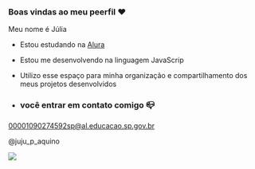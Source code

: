 ### Boas vindas ao meu peerfil ❤️

Meu nome é Júlia

- Estou estudando na [Alura](https://www.alura.com.br)
- Estou me desenvolvendo na linguagem JavaScrip
- Utilizo esse espaço para minha organização e compartilhamento dos meus projetos desenvolvidos

- ### você entrar em contato comigo 📪

00001090274592sp@al.educacao.sp.gov.br

 @juju_p_aquino

![](https://media1.tenor.com/m/U_nsDqH7klkAAAAC/ano-blushing.gif)
